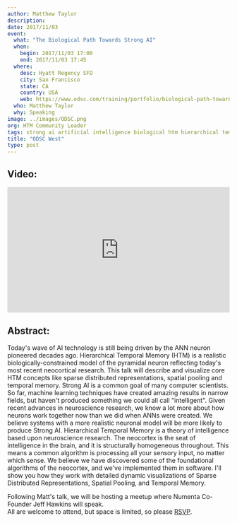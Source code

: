 ```yaml
---
author: Matthew Taylor
description:
date: 2017/11/03
event:
  what: "The Biological Path Towards Strong AI"
  when:
    begin: 2017/11/03 17:00
    end: 2017/11/03 17:45
  where:
    desc: Hyatt Regency SFO
    city: San Francisco
    state: CA
    country: USA
    web: https://www.odsc.com/training/portfolio/biological-path-towards-strong-ai
  who: Matthew Taylor
  why: Speaking
image: ../images/ODSC.png
org: HTM Community Leader
tags: strong ai artificial intelligence biological htm hierarchical temporal memory computing strangeloop brain
title: "ODSC West"
type: post
---
```

## Video:

<iframe width="504" height="283.5" src="https://www.youtube.com/embed/odj7z0-Sa9o" frameborder="0" gesture="media" allow="encrypted-media" allowfullscreen></iframe>

## Abstract:

Today's wave of AI technology is still being driven by the ANN neuron pioneered
decades ago. Hierarchical Temporal Memory (HTM) is a realistic
biologically-constrained model of the pyramidal neuron reflecting today's most
recent neocortical research. This talk will describe and visualize core HTM
concepts like sparse distributed representations, spatial pooling and temporal
memory. Strong AI is a common goal of many computer scientists. So far, machine
learning techniques have created amazing results in narrow fields, but haven't
produced something we could all call "intelligent". Given recent advances in
neuroscience research, we know a lot more about how neurons work together now
than we did when ANNs were created. We believe systems with a more realistic
neuronal model will be more likely to produce Strong AI. Hierarchical Temporal
Memory is a theory of intelligence based upon neuroscience research. The
neocortex is the seat of intelligence in the brain, and it is structurally
homogeneous throughout. This means a common algorithm is processing all your
sensory input, no matter which sense. We believe we have discovered some of the
foundational algorithms of the neocortex, and we've implemented them in
software. I'll show you how they work with detailed dynamic visualizations of
Sparse Distributed Representations, Spatial Pooling, and Temporal Memory.

Following Matt's talk, we will be hosting a meetup where Numenta Co-Founder Jeff Hawkins will speak.  
All are welcome to attend, but space is limited, so please [RSVP](https://www.meetup.com/numenta/events/243501858/).
